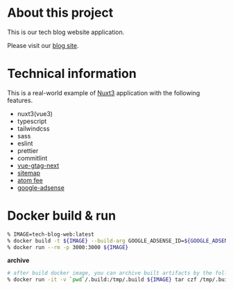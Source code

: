 # About this project

This is our tech blog website application.

Please visit our [blog site](https://blog.kumano-te.com).

# Technical information

This is a real-world example of [Nuxt3](https://nuxt.com/) application with the following features.

- nuxt3(vue3)
- typescript
- tailwindcss
- sass
- eslint
- prettier
- commitlint
- [vue-gtag-next](https://matteo-gabriele.gitbook.io/vue-gtag/v/next/)
- [sitemap](https://github.com/funkenstudio/sitemap-module-nuxt-3)
- [atom fee](./server/routes/feed.xml.ts)
- [google-adsense](https://github.com/nuxt-modules/google-adsense)

# Docker build & run

```bash
% IMAGE=tech-blog-web:latest
% docker build -t ${IMAGE} --build-arg GOOGLE_ADSENSE_ID=${GOOGLE_ADSENSE_ID:-ca-google} --build-arg GOOGLE_ADSENSE_TEST_MODE=${GOOGLE_ADSENSE_TEST_MODE:-true} .
% docker run --rm -p 3000:3000 ${IMAGE}
```

**archive**

```bash
# after build docker image, you can archive built artifacts by the following command.
% docker run -it -v `pwd`/.build:/tmp/.build ${IMAGE} tar czf /tmp/.build/tech-blog-web.tar.gz /tech-blog-web
```
